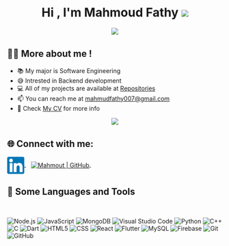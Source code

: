 <h1 align="center">Hi , I'm Mahmoud Fathy <img src="https://media.giphy.com/media/hvRJCLFzcasrR4ia7z/giphy.gif" width="25"> </h1>
<p align="center">
  <a href="https://github.com/jaypavasiya"><img src="https://readme-typing-svg.herokuapp.com?lines=Back+End+Developer;Express+Js%20|%20Node+JS%20|%20Mongo+DB%20&center=true&width=500&height=50"></a>
</p>

 ## 👨‍💻 More about me !
- :books: My major is Software Engineering
- :sweat_smile: Intrested in Backend development 
- 💻 All of my projects are available at [Repositories](https://github.com/mahmudfathy007?tab=repositories)
- 📫 You can reach me at mahmudfathy007@gmail.com
- 📄 Check [My CV](https://drive.google.com/drive/folders/1qubwwrdRycmvgbtJd6k2vmzfkavLGdd2?usp=share_link) for more info

  
<div align="center">
  <img src= "https://i.pinimg.com/originals/df/1a/ff/df1aff8395678d11b99b575f0e3b19d5.gif"></img>
</div>


## 🌐 Connect with me:

 <p >
  
  <a href="https://www.linkedin.com/in/mahmudfathy007" target="_blank">
    <img align="center" alt="Mahmout | Linkedin" width="40px" src="https://github.com/SatYu26/SatYu26/blob/master/Assets/Linkedin.svg" />
  </a> &nbsp;&nbsp;
  
  <a href="https://leetcode.com/mahmudfathy007" target="_blank">
    <img align="center" alt="Mahmout | GitHub" width="40px" src="https://user-images.githubusercontent.com/93207605/235032353-6061a726-e619-4c1c-b311-f71571a059bd.png" />
  </a> &nbsp;&nbsp;
  
<p>



## 📌 Some Languages and Tools

<br>

![Node.js](https://img.shields.io/badge/Node.js-339933?style=for-the-badge&logo=nodedotjs&logoColor=white)
![JavaScript](https://img.shields.io/badge/JavaScript-323330?style=for-the-badge&logo=javascript&logoColor=F7DF1E)
![MongoDB](https://img.shields.io/badge/MongoDB-4EA94B?style=for-the-badge&logo=mongodb&logoColor=white)
![Visual Studio Code](https://img.shields.io/badge/Visual_Studio_Code-0078D4?style=for-the-badge&logo=visual%20studio%20code&logoColor=white)
![Python](https://img.shields.io/badge/Python-FFD43B?style=for-the-badge&logo=python&logoColor=blue)
![C++](https://img.shields.io/badge/C%2B%2B-00599C?style=for-the-badge&logo=c%2B%2B&logoColor=white)
![C](https://img.shields.io/badge/C-00599C?style=for-the-badge&logo=c&logoColor=white)
![Dart](https://img.shields.io/badge/Dart-0175C2?style=for-the-badge&logo=dart&logoColor=white)
![HTML5](https://img.shields.io/badge/HTML5-E34F26?style=for-the-badge&logo=html5&logoColor=white)
![CSS](https://img.shields.io/badge/CSS5-1572B6?style=for-the-badge&logo=css3&logoColor=white)
![React](https://img.shields.io/badge/React-20232A?style=for-the-badge&logo=react&logoColor=61DAFB)
![Flutter](https://img.shields.io/badge/Flutter-02569B?style=for-the-badge&logo=flutter&logoColor=white)
![MySQL](https://img.shields.io/badge/MySQL-005C84?style=for-the-badge&logo=mysql&logoColor=white)
![Firebase](https://img.shields.io/badge/firebase-ffca28?style=for-the-badge&logo=firebase&logoColor=black)
![Git](https://img.shields.io/badge/GIT-E44C30?style=for-the-badge&logo=git&logoColor=white)
![GitHub](https://img.shields.io/badge/GitHub-100000?style=for-the-badge&logo=github&logoColor=white)

</p>
<br>

